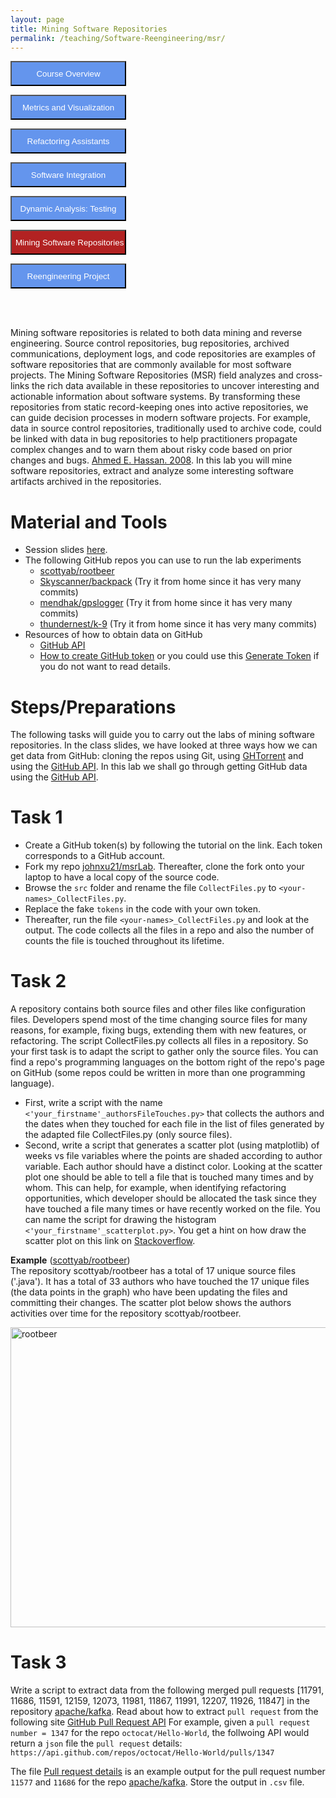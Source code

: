 ```yaml
---
layout: page
title: Mining Software Repositories
permalink: /teaching/Software-Reengineering/msr/
---
```


<form action="/teaching/Software-Reengineering/">
    <input type="submit" style="background-color:cornflowerblue;color:white;width:185px;
height:40px;" value="Course Overview" />
</form>
<form action="/teaching/Software-Reengineering/metrics/">
    <input type="submit" style="background-color:cornflowerblue;color:white;width:185px;
height:40px;" value="Metrics and Visualization" />
</form>
<form action="/teaching/Software-Reengineering/refactoring/">
    <input type="submit" style="background-color:cornflowerblue;color:white;width:185px;
height:40px;" value="Refactoring Assistants" />
</form>
<form action="/teaching/Software-Reengineering/integration/">
    <input type="submit" style="background-color:cornflowerblue;color:white;width:185px;
height:40px;" value="Software Integration" />
</form>
<form action="/teaching/Software-Reengineering/dynamic/">
    <input type="submit" style="background-color:cornflowerblue;color:white;width:185px;
height:40px;" value="Dynamic Analysis: Testing" />
</form>
<form action="/teaching/Software-Reengineering/msr/">
    <input type="submit" style="background-color:firebrick;color:white;width:185px;
height:40px;" value="Mining Software Repositories" />
</form>
<form action="/teaching/Software-Reengineering/project/">
    <input type="submit" style="background-color:cornflowerblue;color:white;width:185px;
height:40px;" value="Reengineering Project" />
</form>

<br/>
<br/>


Mining software repositories is related to both data mining and reverse engineering. 
Source control repositories, bug repositories, archived
communications, deployment logs, and code repositories
are examples of software repositories that are commonly
available for most software projects. The Mining Software
Repositories (MSR) field analyzes and cross-links the rich
data available in these repositories to uncover interesting
and actionable information about software systems. By
transforming these repositories from static record-keeping
ones into active repositories, we can guide decision processes 
in modern software projects. For example, data in
source control repositories, traditionally used to archive
code, could be linked with data in bug repositories to help
practitioners propagate complex changes and to warn them
about risky code based on prior changes and bugs. 
[Ahmed E. Hassan. 2008](https://ieeexplore.ieee.org/stamp/stamp.jsp?tp=&arnumber=4659248). 
In this lab you will mine software repositories, extract and analyze some interesting 
software artifacts archived in the repositories.

Material and Tools
==========
* Session slides [here](../../../files/MSR_slides.pdf).
* The following GitHub repos you can use to run the lab experiments
  * [scottyab/rootbeer](https://github.com/scottyab/rootbeer)
  * [Skyscanner/backpack](https://github.com/Skyscanner/backpack) (Try it from home since it has very many commits)
  * [mendhak/gpslogger](https://github.com/mendhak/gpslogger) (Try it from home since it has very many commits)
  * [thundernest/k-9](https://github.com/thundernest/k-9) (Try it from home since it has very many commits)
* Resources of how to obtain data on GitHub
  * [GitHub API](https://docs.github.com/en/rest)
  * [How to create GitHub token](https://docs.github.com/en/authentication/keeping-your-account-and-data-secure/creating-a-personal-access-token#creating-a-token) or you could use this [Generate Token](https://github.com/settings/tokens/new?scopes=repo) if you do not want to read  details.

Steps/Preparations
==========
The following tasks will guide you to carry out the labs of mining software repositories. 
In the class slides, we have looked at three ways how we can get data from GitHub: 
cloning the repos using Git, using [GHTorrent](https://ghtorrent.org/) and using the 
[GitHub API](https://docs.github.com/en/rest). In this lab we shall go through getting GitHub data using the
[GitHub API](https://docs.github.com/en/rest).

Task 1
=======
* Create a GitHub token(s) by following the tutorial on the link. Each token corresponds to a GitHub account.
* Fork my repo [johnxu21/msrLab](https://github.com/johnxu21/msrLab). Thereafter, clone the fork onto your 
laptop to have a local copy of the source code. 
* Browse the ```src``` folder and rename the file ```CollectFiles.py``` to ```<your-names>_CollectFiles.py```.
* Replace the fake ```tokens``` in the code with your own token.
* Thereafter, run the file ```<your-names>_CollectFiles.py``` and look at the output. 
The code collects all the files in a repo and also the number of counts the file is touched 
throughout its lifetime.

Task 2
======
A repository contains both source files and other files like configuration files. Developers 
spend most of the time changing source files for many reasons, for example, fixing bugs, 
extending them with new features, or refactoring. The script CollectFiles.py collects all 
files in a repository. So your first task is to adapt the script to gather only the source files. 
You can find a repo's programming languages on the bottom right of the repo's page on GitHub 
(some repos could be written in more than one programming language).
* First, write a script with the name ```<'your_firstname'_authorsFileTouches.py>``` that collects 
the authors and the dates when they touched for each file in the list of files generated by the 
adapted file CollectFiles.py (only source files).
* Second, write a script that generates a scatter plot (using matplotlib) of weeks vs file 
variables where the points are shaded according to author variable. Each author should have 
a distinct color. Looking at the scatter plot one should be able to tell a file that is 
touched many times and by whom. This can help, for example, when identifying refactoring 
opportunities, which developer should be allocated the task since they have touched a file 
many times or have recently worked on the file. You can name the script for drawing the 
histogram ```<'your_firstname'_scatterplot.py>```. 
You get a hint on how draw the scatter plot on this link on [Stackoverflow](https://stackoverflow.com/questions/8202605/matplotlib-scatterplot-color-as-a-function-of-a-third-variable).

**Example** ([scottyab/rootbeer](https://github.com/scottyab/rootbeer)) <br/>
The repository scottyab/rootbeer has a total of 17 unique source files ('.java'). It has a total 
of 33 authors who have touched the 17 unique files (the data points in the graph) who have been 
updating the files and committing their changes. The scatter plot  below  shows the authors 
activities over time for the repository scottyab/rootbeer. 

<img src="/images/rootbeer.jpeg" alt="rootbeer" style="width:600px;height:480px;" align="center">

Task 3
======
Write a script to extract data from the following merged pull requests [11791, 11686, 11591, 12159, 12073, 11981, 11867, 11991, 12207, 11926, 11847]
in the repository [apache/kafka](https://github.com/apache/kafka). 
Read about how to extract ```pull request``` from the following site [GitHub Pull Request API](https://docs.github.com/en/rest/pulls/pulls#about-the-pulls-api)
For example, given a ```pull request number = 1347``` for the repo ```octocat/Hello-World```,  the follwoing API would return a ```json``` file the ```pull request``` details:
```https://api.github.com/repos/octocat/Hello-World/pulls/1347```

The file [Pull request details](https://docs.google.com/spreadsheets/d/13f89Ib7jTp1nKz_3KcaFjq_w8iUZSVWSXsIrBlDylJc/edit#gid=0) 
is an example output for the pull request number ```11577``` and ```11686``` for the repo [apache/kafka](https://github.com/apache/kafka).
Store the output in ```.csv``` file.